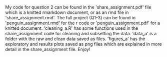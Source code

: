 My code for question 2 can be found in the 'share_assignment.pdf' file which is a knitted rmarkdown document, or as an rmd file in 'share_assignment.rmd'. The full project (Q1-3) can be found in 'penguin_assignment.rmd' for the r code or 'penguin_assignment.pdf' for a knitted document. 'cleaning_a.R' has some functions used in the share_assignment code for cleaning and subsetting the data. 'data_a' is a folder with the raw and clean data saved as files. 'figures_a' has the exploratory and results plots saved as png files which are explained in more detail in the share_assignment file. Enjoy!
